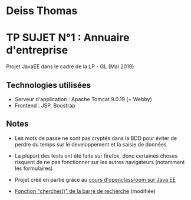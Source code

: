 # Deiss Thomas 
# TP SUJET N°1 : Annuaire d'entreprise
Projet JavaEE dans le cadre de la LP - GL (Mai 2019)
## Technologies utilisées
- Serveur d'application : Apache Tomcat 9.0.19 (+ Webby)
- Frontend : JSP, Boostrap
## Notes
- Les mots de passe ne sont pas cryptés dans la BDD pour éviter de perdre du temps sur le developpement et la saisie de données

- La plupart des tests ont été faits sur firefox, donc certaines choses risquent de ne pas fonctionner sur les autres navigateurs (notamment les formulaires)

- Projet créé en partie grâce au [cours d'openclassroom sur Java EE]( https://openclassrooms.com/fr/courses/626954-creez-votre-application-web-avec-java-ee )

- [Fonction "chercher()" de la barre de recherche](https://www.w3schools.com/howto/howto_js_filter_table.asp) (modifiée)

